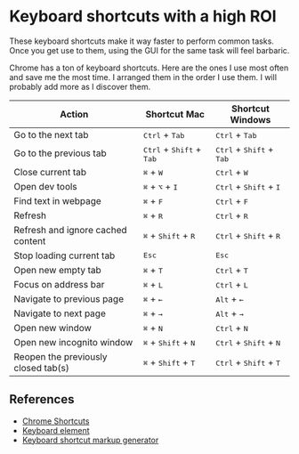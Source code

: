 # Keyboard shortcuts with a high ROI

These keyboard shortcuts make it way faster to perform common tasks. Once you get use to them, using the GUI for the same task will feel barbaric.

Chrome has a ton of keyboard shortcuts. Here are the ones I use most often and save me the most time. I arranged them in the order I use them. I will probably add more as I discover them.

| Action                              | Shortcut Mac                                        | Shortcut Windows                                    |
| ----------------------------------- | --------------------------------------------------- | --------------------------------------------------- |
| Go to the next tab                  | <kbd>Ctrl</kbd> + <kbd>Tab</kbd>                    | <kbd>Ctrl</kbd> + <kbd>Tab</kbd>                    |
| Go to the previous tab              | <kbd>Ctrl</kbd> + <kbd>Shift</kbd> + <kbd>Tab</kbd> | <kbd>Ctrl</kbd> + <kbd>Shift</kbd> + <kbd>Tab</kbd> |
| Close current tab                   | <kbd>⌘</kbd> + <kbd>W</kbd>                         | <kbd>Ctrl</kbd> + <kbd>W</kbd>                      |
| Open dev tools                      | <kbd>⌘</kbd> + <kbd>⌥</kbd> + <kbd>I</kbd>          | <kbd>Ctrl</kbd> + <kbd>Shift</kbd> + <kbd>I</kbd>   |
| Find text in webpage                | <kbd>⌘</kbd> + <kbd>F</kbd>                         | <kbd>Ctrl</kbd> + <kbd>F</kbd>                      |
| Refresh                             | <kbd>⌘</kbd> + <kbd>R</kbd>                         | <kbd>Ctrl</kbd> + <kbd>R</kbd>                      |
| Refresh and ignore cached content   | <kbd>⌘</kbd> + <kbd>Shift</kbd> + <kbd>R</kbd>      | <kbd>Ctrl</kbd> + <kbd>Shift</kbd> + <kbd>R</kbd>   |
| Stop loading current tab            | <kbd>Esc</kbd>                                      | <kbd>Esc</kbd>                                      |
| Open new empty tab                  | <kbd>⌘</kbd> + <kbd>T</kbd>                         | <kbd>Ctrl</kbd> + <kbd>T</kbd>                      |
| Focus on address bar                | <kbd>⌘</kbd> + <kbd>L</kbd>                         | <kbd>Ctrl</kbd> + <kbd>L</kbd>                      |
| Navigate to previous page           | <kbd>⌘</kbd> + <kbd>←</kbd>                         | <kbd>Alt</kbd> + <kbd>←</kbd>                       |
| Navigate to next page               | <kbd>⌘</kbd> + <kbd>→</kbd>                         | <kbd>Alt</kbd> + <kbd>→</kbd>                       |
| Open new window                     | <kbd>⌘</kbd> + <kbd>N</kbd>                         | <kbd>Ctrl</kbd> + <kbd>N</kbd>                      |
| Open new incognito window           | <kbd>⌘</kbd> + <kbd>Shift</kbd> + <kbd>N</kbd>      | <kbd>Ctrl</kbd> + <kbd>Shift</kbd> + <kbd>N</kbd>   |
| Reopen the previously closed tab(s) | <kbd>⌘</kbd> + <kbd>Shift</kbd> + <kbd>T</kbd>      | <kbd>Ctrl</kbd> + <kbd>Shift</kbd> + <kbd>T</kbd>   |

## References

- [Chrome Shortcuts](https://support.google.com/chrome/answer/157179)
- [Keyboard element](https://meta.stackexchange.com/questions/5527/keyboard-glyphs)
- [Keyboard shortcut markup generator](https://kbd.hsuan.xyz/)
